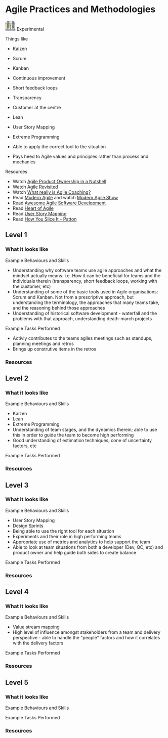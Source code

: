 # Agile Practices and Methodologies
![Experimental](../Images/test-lab-tubes.png)  Experimental

Things like
- Kaizen
- Scrum
- Kanban
- Continuous improvement
- Short feedback loops
- Transparency
- Customer at the centre
- Lean
- User Story Mapping
- Extreme Programming
- Able to apply the correct tool to the situation

- Pays heed to Agile values and principles rather than process and mechanics

Resources
- Watch [Agile Product Ownership in a Nutshell](https://youtu.be/502ILHjX9EE)
- Watch [Agile Revisited](https://www.youtube.com/watch?v=pcLbkmvqfiY)
- Watch [What really is Agile Coaching?](https://www.youtube.com/watch?v=J5zbl24vVuI)
- Read [Modern Agile](http://modernagile.org/) and watch [Modern Agile Show](https://www.youtube.com/channel/UCMwCSEyUk59V8IQADpdn5PA/feed)
- Read [Awesome Agile Software Development](https://github.com/lorabv/awesome-agile-software-development)
- Read [Heart of Agile](http://heartofagile.com/)
- Read [User Story Mapping](https://jpattonassociates.com/user-story-mapping/)
- Read [How You Slice It - Patton](https://jpattonassociates.com/wp-content/uploads/2015/01/JPA_how_you_slice_it.pdf)

## Level 1

### What it looks like

Example Behaviours and Skills
- Understanding why software teams use agile approaches and what the mindset actually means. i.e. How it can be beneficial for teams and the individuals therein (transparency, short feedback loops, working with the customer, etc)
- Understanding of some of the basic tools used in Agile organisations: Scrum and Kanban. Not from a prescriptive approach, but understanding the terminology, the approaches that many teams take, and the reasoning behind those approaches
- Understanding of historical software development - waterfall and the problems with that approach, understanding death-march projects

Example Tasks Performed
- Activly contributes to the teams agiles meetings such as standups, planning meetings and retros
- Brings up construtive items in the retros

### Resources

## Level 2

### What it looks like

Example Behaviours and Skills
- Kaizen
- Lean
- Extreme Programming
- Understanding of team stages, and the dynamics therein; able to use this in order to guide the team to become high performing
- Good understanding of estimation techniques; cone of uncertainty factors, etc

Example Tasks Performed

### Resources

## Level 3

### What it looks like

Example Behaviours and Skills
- User Story Mapping
- Design Sprints
- Being able to use the right tool for each situation
- Experiments and their role in high performing teams
- Appropriate use of metrics and analytics to help support the team
- Able to look at team situations from both a developer (Dev, QC, etc) and product owner and help guide both sides to create balance

Example Tasks Performed

### Resources

## Level 4

### What it looks like

Example Behaviours and Skills
- Value stream mapping
- High level of influence amongst stakeholders from a team and delivery perspective - able to handle the "people" factors and how it correlates with the delivery factors

Example Tasks Performed

### Resources

## Level 5

### What it looks like

Example Behaviours and Skills

Example Tasks Performed

### Resources
